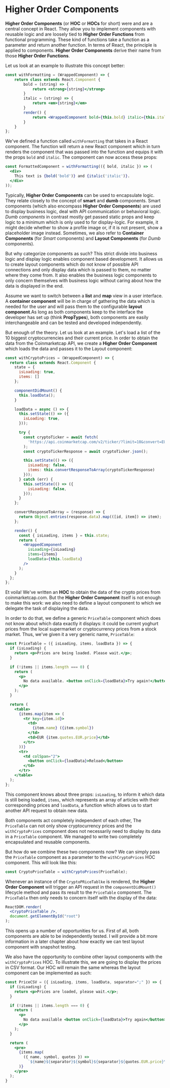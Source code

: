 # Higher Order Components

**Higher Order Components** \(or **HOC** or **HOCs** for short\) were and are a central concept in React. They allow you to implement components with reusable logic and are loosely tied to **Higher Order Functions** from functional programming. These kind of functions take a function as a parameter and return another function. In terms of React, the principle is applied to components. **Higher Order Components** derive their name from those **Higher Order Functions**.

Let us look at an example to illustrate this concept better:

```jsx
const withFormatting = (WrappedComponent) => {
    return class extends React.Component {
        bold = (string) => {
            return <strong>{string}</strong>
        }
        italic = (string) => {
            return <em>{string}</em>
        }
        render() {
            return <WrappedComponent bold={this.bold} italic={this.italic} />
        }
    }
};
```

We've defined a function called `withFormatting` that takes in a React component. The function will return a new React component which in turn renders the component that was passed into the function and equips it with the props `bold` and `italic`. The component can now access these props:

```jsx
const FormattedComponent = withFormatting(({ bold, italic }) => (
  <div>
    This text is {bold('bold')} and {italic('italic')}.
  </div>
));
```

Typically, **Higher Order Components** can be used to encapsulate logic. They relate closely to the concept of **smart** and **dumb** components. Smart components \(which also encompass **Higher Order Components**\) are used to display business logic, deal with API communication or behavioral logic. _Dumb components_ in contrast mostly get passed static props and keep logic to a minimum which is only used to for display-logic. For example, it might decide whether to show a profile image or, if it is not present, show a placeholder image instead. Sometimes, we also refer to **Container Components** \(for _Smart_ components\) and **Layout Components** \(for _Dumb_ components\).

But why categorize components as such? This strict divide into business logic and display logic enables component based development. It allows us to create layout components which do not know of possible API connections and only display data which is passed to them, no matter where they come from. It also enables the business logic components to only concern themselves with business logic without caring about how the data is displayed in the end.

Assume we want to switch between a **list** and **map** view in a user interface. A **container component** will be in charge of gathering the data which is needed for the user and will pass them to the configurable **layout component**.As long as both components keep to the interface the developer has set up \(think **PropTypes**\), both components are easily interchangeable and can be tested and developed independently.

But enough of the theory. Let us look at an example. Let's load a list of the 10 biggest cryptocurrencies and their current price. In order to obtain the data from the Coinmarketcap API, we create a **Higher Order Component** which loads the data and passes it to the Layout component:

```jsx
const withCryptoPrices = (WrappedComponent) => {
  return class extends React.Component {
    state = {
      isLoading: true,
      items: []
    };

    componentDidMount() {
      this.loadData();
    }

    loadData = async () => {
      this.setState(() => ({
        isLoading: true,
      }));

      try {
        const cryptoTicker = await fetch(
          'https://api.coinmarketcap.com/v2/ticker/?limit=10&convert=EUR'
        );
        const cryptoTickerResponse = await cryptoTicker.json();

        this.setState(() => ({
          isLoading: false,
          items: this.convertResponseToArray(cryptoTickerResponse)
        }));
      } catch (err) {
        this.setState(() => ({
          isLoading: false,
        }));
      }
    };

    convertResponseToArray = (response) => {
      return Object.entries(response.data).map(([id, item]) => item);
    };

    render() {
      const { isLoading, items } = this.state;
      return (
        <WrappedComponent
          isLoading={isLoading}
          items={items}
          loadData={this.loadData}
        />
      );
    }
  };
};
```

Et voila! We've written an **HOC** to obtain the data of the crypto prices from coinmarketcap.com. But the **Higher Order Component** itself is not enough to make this work: we also need to define a layout component to which we delegate the task of displaying the data.

In order to do that, we define a generic `PriceTable` component which does not know about which data exactly it displays: it could be current yoghurt prices from the local supermarket or cryptocurrency prices from a stock market. Thus, we've given it a very generic name, `PriceTable`:

```jsx
const PriceTable = ({ isLoading, items, loadData }) => {
  if (isLoading) {
    return <p>Prices are being loaded. Please wait.</p>;
  }

  if (!items || items.length === 0) {
    return (
      <p>
        No data available. <button onClick={loadData}>Try again!</button>
      </p>
    );
  }

  return (
    <table>
      {items.map(item => (
        <tr key={item.id}>
          <td>
            {item.name} ({item.symbol})
          </td>
          <td>EUR {item.quotes.EUR.price}</td>
        </tr>
      ))}
      <tr>
        <td colSpan="2">
          <button onClick={loadData}>Reload</button>
        </td>
      </tr>
    </table>
  );
};
```

This component knows about three props: `isLoading`, to inform it which data is still being loaded, `items`, which represents an array of articles with their corresponding prices and `loadData`, a function which allows us to start another API request to obtain new data.

Both components act completely independent of each other, The `PriceTable` can not only show cryptocurrency prices and the `withCryptoPrices` component does not necessarily need to display its data in a `PriceTable` component. We managed to write two completely encapsulated and reusable components.

But how do we combine these two components now? We can simply pass the `PriceTable` component as a parameter to the `withCryptoPrices` HOC component. This will look like this:

```jsx
const CryptoPriceTable = withCryptoPrices(PriceTable);
```

Whenever an instance of the `CryptoPRiceTablke` is rendered, the **Higher Order Component** will trigger an API request in the `componentDidMount()` lifecycle method and pass its result to the `PriceTable` component. The `PriceTable`  then only needs to concern itself with the display of the data:

```jsx
ReactDOM.render(
  <CryptoPriceTable />, 
  document.getElementById("root")
);
```

This opens up a number of opportunities for us. First of all, both components are able to be independently tested. I will provide a bit more information in a later chapter about how exactly we can test layout component with snapshot testing. 

We also have the opportunity to combine other layout components with the `withCryptoPrices` HOC. To illustrate this, we are going to display the prices in CSV format. Our HOC will remain the same whereas the layout component can be implemented as such:

```jsx
const PriceCSV = ({ isLoading, items, loadData, separator=";" }) => {
  if (isLoading) {
    return <p>Prices are loaded, please wait.</p>;
  }

  if (!items || items.length === 0) {
    return (
      <p>
        No data available <button onClick={loadData}>Try again</button>
      </p>
    );
  }

  return (
    <pre>
      {items.map(
        ({ name, symbol, quotes }) =>
          `${name}${separator}${symbol}${separator}${quotes.EUR.price}\n`
      )}
    </pre>
  );
}
```

